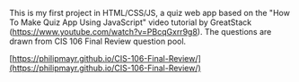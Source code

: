 This is my first project in HTML/CSS/JS, a quiz web app based on the "How To Make Quiz App Using JavaScript" video tutorial by GreatStack (https://www.youtube.com/watch?v=PBcqGxrr9g8). The questions are drawn from CIS 106 Final Review question pool.

[https://philipmayr.github.io/CIS-106-Final-Review/](https://philipmayr.github.io/CIS-106-Final-Review/)

